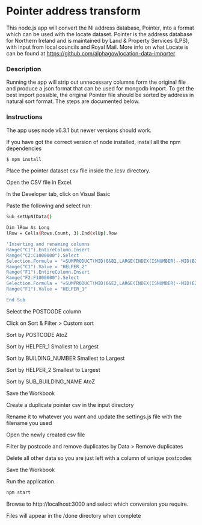 # Pointer address transform

This node.js app will convert the NI address database, Pointer, into a format which can be used with the locate dataset. Pointer is the address database for Northern Ireland and is maintained by Land & Property Services (LPS), with input from local councils and Royal Mail. More info on what Locate is can be found at https://github.com/alphagov/location-data-importer


### Description
Running the app will strip out unnecessary columns form the original file and produce a json format that can be used for mongodb import. To get the best import possible, the original Pointer file should be sorted by address in natural sort format. The steps are documented below.



### Instructions
The app uses node v6.3.1 but newer versions should work.

If you have got the correct version of node installed, install all the npm dependencies
```sh
$ npm install
```

Place the pointer dataset csv file inside the /csv directory.

Open the CSV file in Excel.

In the Developer tab, click on Visual Basic

Paste the following and select run:

```sh
Sub setUpNIData()

Dim lRow As Long
lRow = Cells(Rows.Count, 3).End(xlUp).Row

'Inserting and renaming columns
Range("C1").EntireColumn.Insert
Range("C2:C1000000").Select
Selection.Formula = "=SUMPRODUCT(MID(0&B2,LARGE(INDEX(ISNUMBER(--MID(B2,ROW($1:$25),1))*ROW($1:$25),0),ROW($1:$25))+1,1)*10^ROW($1:$25)/10)"
Range("C1").Value = "HELPER_2"
Range("F1").EntireColumn.Insert
Range("F2:F1000000").Select
Selection.Formula = "=SUMPRODUCT(MID(0&E2,LARGE(INDEX(ISNUMBER(--MID(E2,ROW($1:$25),1))*ROW($1:$25),0),ROW($1:$25))+1,1)*10^ROW($1:$25)/10)"
Range("F1").Value = "HELPER_1"

End Sub
```

Select the POSTCODE column

Click on Sort & Filter > Custom sort

Sort by POSTCODE AtoZ

Sort by HELPER_1 Smallest to Largest

Sort by BUILDING_NUMBER Smallest to Largest

Sort by HELPER_2 Smallest to Largest

Sort by SUB_BUILDING_NAME AtoZ

Save the Workbook

Create a duplicate pointer csv in the input directory

Rename it to whatever you want and update the settings.js file with the filename you used

Open the newly created csv file

Filter by postcode and remove duplicates by Data > Remove duplicates

Delete all other data so you are just left with a column of unique postcodes

Save the Workbook

Run the application.
```sh
npm start
```

Browse to http://localhost:3000 and select which conversion you require.

Files will appear in the /done directory when complete